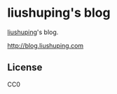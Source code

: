 liushuping's blog
====
[liushuping](https://github.com/liushuping)'s blog.

http://blog.liushuping.com

## License
CC0
